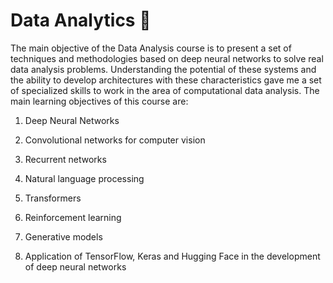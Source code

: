 # Data Analytics 🤖

The main objective of the Data Analysis course is to present a set of techniques and methodologies based on
deep neural networks to solve real data analysis problems. Understanding the potential of these systems
and the ability to develop architectures with these characteristics gave me a set of specialized skills
to work in the area of computational data analysis. The main learning objectives of this course are:

1. Deep Neural Networks

2. Convolutional networks for computer vision

3. Recurrent networks

4. Natural language processing

5. Transformers

6. Reinforcement learning

7. Generative models

8. Application of TensorFlow, Keras and Hugging Face in the development of deep neural networks
